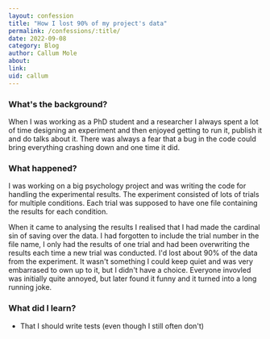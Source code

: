 ```yaml
---
layout: confession
title: "How I lost 90% of my project's data"
permalink: /confessions/:title/
date: 2022-09-08
category: Blog
author: Callum Mole
about: 
link: 
uid: callum
---
```

### What's the background?

When I was working as a PhD student and a researcher I always spent a lot of time designing an experiment and then enjoyed getting to run it, publish it and do talks about it. There was always a fear that a bug in the code could bring everything crashing down and one time it did. 

### What happened?

I was working on a big psychology project and was writing the code for handling the experimental results. The experiment consisted of lots of trials for multiple conditions. Each trial was supposed to have one file containing the results for each condition.

When it came to analysing the results I realised that I had made the cardinal sin of saving over the data. I had forgotten to include the trial number in the file name, I only had the results of one trial and had been overwriting the results each time a new trial was conducted. I'd lost about 90% of the data from the experiment. It wasn't something I could keep quiet and was very embarrased to own up to it, but I didn't have a choice. Everyone invovled was initially quite annoyed, but later found it funny and it turned into a long running joke.

### What did I learn?

* That I should write tests (even though I still often don't)


